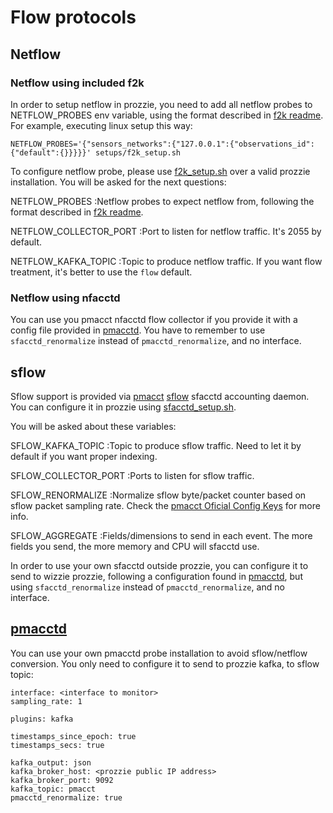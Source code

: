 ---
---

# Flow protocols
## Netflow
### Netflow using included f2k
In order to setup netflow in prozzie, you need to add all netflow probes to
NETFLOW_PROBES env variable, using the format described in
[f2k readme](https://github.com/wizzie-io/f2k/blob/master/README.md#sensors-config).
For example, executing linux setup this way:

```
NETFLOW_PROBES='{"sensors_networks":{"127.0.0.1":{"observations_id":{"default":{}}}}}' setups/f2k_setup.sh
```

To configure netflow probe, please use [f2k_setup.sh](../setups/f2k_setup.sh)
over a valid prozzie installation. You will be asked for the next questions:

NETFLOW_PROBES
:Netflow probes to expect netflow from, following the format described in
[f2k readme](https://github.com/wizzie-io/f2k/blob/master/README.md#sensors-config).

NETFLOW_COLLECTOR_PORT
:Port to listen for netflow traffic. It's 2055 by default.

NETFLOW_KAFKA_TOPIC
:Topic to produce netflow traffic. If you want flow treatment, it's better to
use the `flow` default.

### Netflow using nfacctd
You can use you pmacct nfacctd flow collector if you provide it with a config
file provided in [pmacctd](#pmacctd). You have to remember to use
`sfacctd_renormalize` instead of `pmacctd_renormalize`, and no interface.

## sflow
Sflow support is provided via [pmacct](http://www.pmacct.net/)
[sflow](http://www.sflow.org/) sfacctd accounting daemon. You can configure it
in prozzie using [sfacctd_setup.sh](../setups/sfacctd_setup.sh).

You will be asked about these variables:

SFLOW_KAFKA_TOPIC
:Topic to produce sflow traffic. Need to let it by default if you want proper
indexing.

SFLOW_COLLECTOR_PORT
:Ports to listen for sflow traffic.

SFLOW_RENORMALIZE
:Normalize sflow byte/packet counter based on sflow packet sampling rate. Check
the [pmacct Oficial Config Keys](http://wiki.pmacct.net/OfficialConfigKeys) for
more info.

SFLOW_AGGREGATE
:Fields/dimensions to send in each event. The more fields you send, the more
memory and CPU will sfacctd use.

In order to use your own sfacctd outside prozzie, you can configure it to send
to wizzie prozzie, following a configuration found in [pmacctd](#pmacctd), but
using `sfacctd_renormalize` instead of `pmacctd_renormalize`, and no interface.

## [pmacctd](http://www.pmacct.net/)
You can use your own pmacctd probe installation to avoid sflow/netflow
conversion. You only need to configure it to send to prozzie kafka, to sflow
topic:

```
interface: <interface to monitor>
sampling_rate: 1

plugins: kafka

timestamps_since_epoch: true
timestamps_secs: true

kafka_output: json
kafka_broker_host: <prozzie public IP address>
kafka_broker_port: 9092
kafka_topic: pmacct
pmacctd_renormalize: true
```
